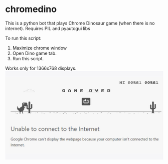 # chromedino
This is a python bot that plays Chrome Dinosaur game (when there is no internet).
Requires PIL and pyautogui libs

To run this script:
1. Maximize chrome window
2. Open Dino game tab.
3. Run this script.

Works only for 1366x768 displays.
![Game](q.jpg)
